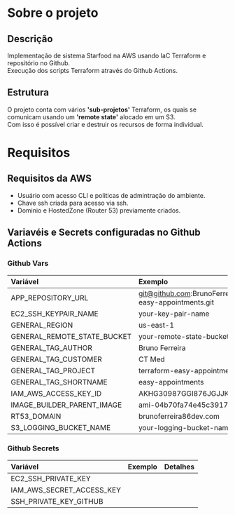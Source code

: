 # Sobre o projeto
## Descrição
Implementação de sistema Starfood na AWS usando IaC Terraform e repositório no 
Github.<br>
Execução dos scripts Terraform através do Github Actions.

## Estrutura
O projeto conta com vários **'sub-projetos'** Terraform, os quais se comunicam 
usando um **'remote state'** alocado em um S3.<br>
Com isso é possível criar e destruir os recursos de forma individual.

# Requisitos

## Requisitos da AWS
  - Usuário com acesso CLI e politicas de admintração do ambiente. 
  - Chave ssh criada para acesso via ssh.
  - Dominio e HostedZone (Router 53) previamente criados.

## Variavéis e Secrets configuradas no Github Actions
### Github Vars
| Variável                        | Exemplo                           | Detalhes |
| :---                            | :---                              | :---     |
| APP_REPOSITORY_URL              | git@github.com:BrunoFerreira10/app-easy-appointments.git |
| EC2_SSH_KEYPAIR_NAME            | your-key-pair-name                                       |
| GENERAL_REGION                  | us-east-1                                                |
| GENERAL_REMOTE_STATE_BUCKET     | your-remote-state-bucket-name                            |
| GENERAL_TAG_AUTHOR              | Bruno Ferreira                                           |
| GENERAL_TAG_CUSTOMER            | CT Med                                                   |
| GENERAL_TAG_PROJECT             | terraform-easy-appointments                              |
| GENERAL_TAG_SHORTNAME           | easy-appointments                                        |
| IAM_AWS_ACCESS_KEY_ID           | AKHG30987GGI876JGJJKJ                                    |
| IMAGE_BUILDER_PARENT_IMAGE      | ami-04b70fa74e45c3917                                    |
| RT53_DOMAIN                     | brunoferreira86dev.com                                   |
| S3_LOGGING_BUCKET_NAME          | your-logging-bucket-name                                 |


### Github Secrets
| Variável                                | Exemplo                   | Detalhes |
| :---                                    | :---------------          | :---     |
| EC2_SSH_PRIVATE_KEY                     |                           |
| IAM_AWS_SECRET_ACCESS_KEY               |                           |
| SSH_PRIVATE_KEY_GITHUB                  |                           |